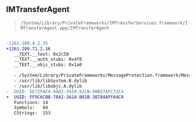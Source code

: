 ## IMTransferAgent

> `/System/Library/PrivateFrameworks/IMTransferServices.framework/IMTransferAgent.app/IMTransferAgent`

```diff

-1261.100.4.2.35
+1261.200.71.2.16
   __TEXT.__text: 0x2c50
   __TEXT.__auth_stubs: 0x4f0
   __TEXT.__objc_stubs: 0x1a0

   - /System/Library/PrivateFrameworks/MessageProtection.framework/MessageProtection
   - /usr/lib/libSystem.B.dylib
   - /usr/lib/libobjc.A.dylib
-  UUID: EE72FAC9-9AD2-3419-82CB-90B27AFC72C4
+  UUID: FF9C6CBB-78A2-3A1A-B01B-3B784AFF64C0
   Functions: 14
   Symbols:   94
   CStrings:  153

```
